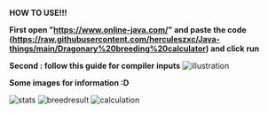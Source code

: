 **HOW TO USE!!!**

**First open "https://www.online-java.com/" and paste the code (https://raw.githubusercontent.com/herculeszxc/Java-things/main/Dragonary%20breeding%20calculator) and click run** 

**Second : follow this guide for compiler inputs** 
![illustration](https://user-images.githubusercontent.com/62851950/131308964-a3952a5f-5d62-4a42-9824-44dd691ae0d8.png)


**Some images for information :D**

![stats](https://user-images.githubusercontent.com/62851950/131309650-3516632f-8e06-466a-9cd0-09f2f0c05c97.png)
![breedresult](https://user-images.githubusercontent.com/62851950/131309569-3506e33f-33d3-47ff-b053-e3b353eff9d8.png)
![calculation](https://user-images.githubusercontent.com/62851950/131309620-dd8bd13b-e863-41ac-86f4-6e07fd86a961.PNG)
